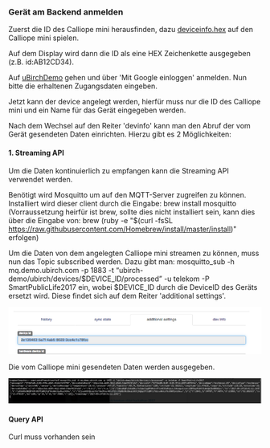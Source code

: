 ### Gerät am Backend anmelden

Zuerst die ID des Calliope mini herausfinden, dazu <a href="https://raw.githubusercontent.com/ubirch/telekom-nbiot-hackathon-2017/master/deviceinfo.hex">deviceinfo.hex</a> auf den Calliope mini spielen. 

Auf dem Display wird dann die ID als eine HEX Zeichenkette ausgegeben (z.B. id:AB12CD34).

Auf <a href="http://ubirch.demo.ubirch.com">uBirchDemo</a> gehen und über 'Mit Google einloggen' anmelden.
Nun bitte die erhaltenen Zugangsdaten eingeben.

Jetzt kann der device angelegt werden, hierfür muss nur die ID des Calliope mini und ein Name für das Gerät eingegeben werden.

Nach dem Wechsel auf den Reiter 'devinfo' kann man den Abruf der vom Gerät gesendeten Daten einrichten.
Hierzu gibt es 2 Möglichkeiten:
#### 1. Streaming API
Um die Daten kontinuierlich zu empfangen kann die Streaming API verwendet werden.

Benötigt wird Mosquitto um auf den MQTT-Server zugreifen zu können.
Installiert wird dieser client durch die Eingabe:
brew install mosquitto
(Vorraussetzung heirfür ist brew, sollte dies nicht installiert sein, kann dies über die Eingabe von:
brew (ruby -e "$(curl -fsSL https://raw.githubusercontent.com/Homebrew/install/master/install)"
erfolgen)

Um die Daten von dem angelegten Calliope mini streamen zu können, muss nun das Topic subscribed werden. Dazu gibt man: 
mosquitto_sub -h mq.demo.ubirch.com -p 1883 -t “ubirch-demo/ubirch/devices/$DEVICE_ID/processed” -u telekom -P SmartPublicLife2017
ein, wobei $DEVICE_ID durch die DeviceID des Geräts ersetzt wird. Diese findet sich auf dem Reiter 'additional settings'.

![DeviceID](files/show-deviceid.png)

Die vom Calliope mini gesendeten Daten werden ausgegeben.

![Streaming_Result](files/streaming-result.png)


#### Query API
Curl muss vorhanden sein
